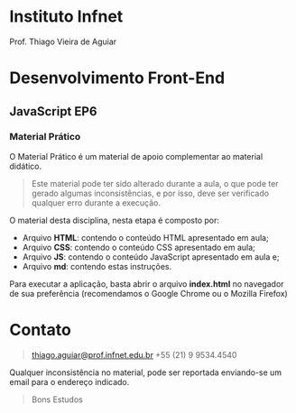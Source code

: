 # Instituto Infnet
Prof. Thiago Vieira de Aguiar

# Desenvolvimento Front-End

## JavaScript EP6

### Material Prático

O Material Prático é um material de apoio complementar ao material didático.

> Este material pode ter sido alterado durante a aula, o que pode ter gerado algumas inconsistências, e por isso, deve ser verificado qualquer erro durante a execução.

O material desta disciplina, nesta etapa é composto por:

- Arquivo **HTML**: contendo o conteúdo HTML apresentado em aula;
- Arquivo **CSS**: contendo o conteúdo CSS apresentado em aula;
- Arquivo **JS**: contendo o conteúdo JavaScript apresentado em aula e;
- Arquivo **md**: contendo estas instruções.

Para executar a aplicação, basta abrir o arquivo **index.html** no navegador de sua preferência (recomendamos o Google Chrome ou o Mozilla Firefox)

# Contato

> thiago.aguiar@prof.infnet.edu.br
> +55 (21) 9 9534.4540

Qualquer inconsistência no material, pode ser reportada enviando-se um email para o endereço indicado.

> Bons Estudos
